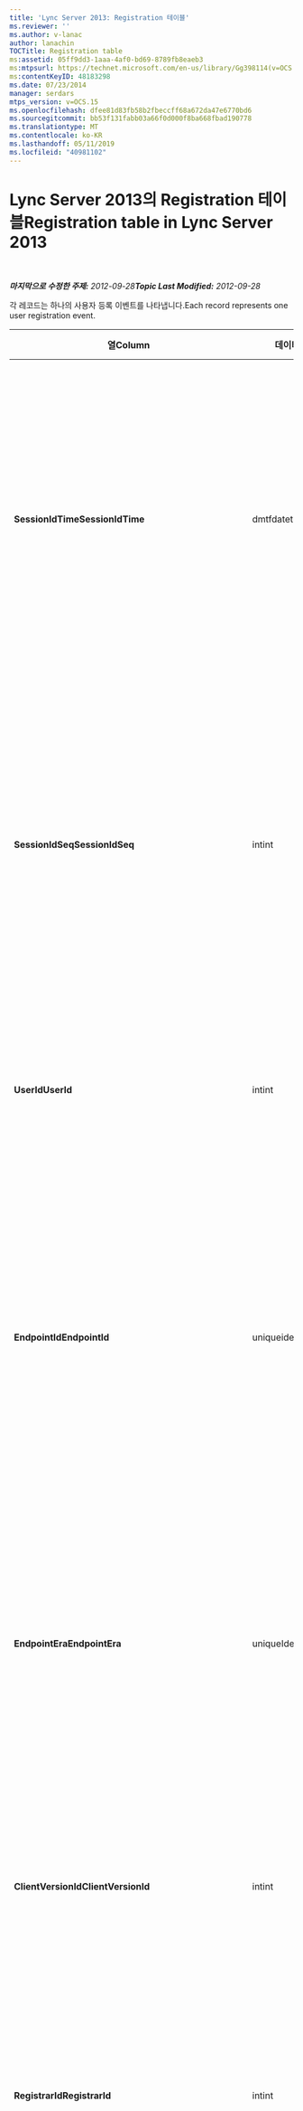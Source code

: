 ```yaml
---
title: 'Lync Server 2013: Registration 테이블'
ms.reviewer: ''
ms.author: v-lanac
author: lanachin
TOCTitle: Registration table
ms:assetid: 05ff9dd3-1aaa-4af0-bd69-8789fb8eaeb3
ms:mtpsurl: https://technet.microsoft.com/en-us/library/Gg398114(v=OCS.15)
ms:contentKeyID: 48183298
ms.date: 07/23/2014
manager: serdars
mtps_version: v=OCS.15
ms.openlocfilehash: dfee81d83fb58b2fbeccff68a672da47e6770bd6
ms.sourcegitcommit: bb53f131fabb03a66f0d000f8ba668fbad190778
ms.translationtype: MT
ms.contentlocale: ko-KR
ms.lasthandoff: 05/11/2019
ms.locfileid: "40981102"
---
```

<div data-xmlns="http://www.w3.org/1999/xhtml">

<div class="topic" data-xmlns="http://www.w3.org/1999/xhtml" data-msxsl="urn:schemas-microsoft-com:xslt" data-cs="http://msdn.microsoft.com/en-us/">

<div data-asp="http://msdn2.microsoft.com/asp">

# <a name="registration-table-in-lync-server-2013"></a><span data-ttu-id="89c11-102">Lync Server 2013의 Registration 테이블</span><span class="sxs-lookup"><span data-stu-id="89c11-102">Registration table in Lync Server 2013</span></span>

</div>

<div id="mainSection">

<div id="mainBody">

<span> </span>

<span data-ttu-id="89c11-103">_**마지막으로 수정한 주제:** 2012-09-28_</span><span class="sxs-lookup"><span data-stu-id="89c11-103">_**Topic Last Modified:** 2012-09-28_</span></span>

<span data-ttu-id="89c11-104">각 레코드는 하나의 사용자 등록 이벤트를 나타냅니다.</span><span class="sxs-lookup"><span data-stu-id="89c11-104">Each record represents one user registration event.</span></span>


<table>
<colgroup>
<col style="width: 25%" />
<col style="width: 25%" />
<col style="width: 25%" />
<col style="width: 25%" />
</colgroup>
<thead>
<tr class="header">
<th><span data-ttu-id="89c11-105">열</span><span class="sxs-lookup"><span data-stu-id="89c11-105">Column</span></span></th>
<th><span data-ttu-id="89c11-106">데이터 형식</span><span class="sxs-lookup"><span data-stu-id="89c11-106">Data Type</span></span></th>
<th><span data-ttu-id="89c11-107">키/인덱스</span><span class="sxs-lookup"><span data-stu-id="89c11-107">Key/Index</span></span></th>
<th><span data-ttu-id="89c11-108">세부적인</span><span class="sxs-lookup"><span data-stu-id="89c11-108">Details</span></span></th>
</tr>
</thead>
<tbody>
<tr class="odd">
<td><p><span data-ttu-id="89c11-109"><strong>SessionIdTime</strong></span><span class="sxs-lookup"><span data-stu-id="89c11-109"><strong>SessionIdTime</strong></span></span></p></td>
<td><p><span data-ttu-id="89c11-110">dmtf</span><span class="sxs-lookup"><span data-stu-id="89c11-110">datetime</span></span></p></td>
<td><p><span data-ttu-id="89c11-111">기본, 외래</span><span class="sxs-lookup"><span data-stu-id="89c11-111">Primary, Foreign</span></span></p></td>
<td><p><span data-ttu-id="89c11-112">세션 요청 시간입니다.</span><span class="sxs-lookup"><span data-stu-id="89c11-112">Time of session request.</span></span> <span data-ttu-id="89c11-113">세션을 고유 하 게 식별 하는 <strong>Sessionidseq</strong> 와 함께 사용 됩니다.</span><span class="sxs-lookup"><span data-stu-id="89c11-113">Used in conjunction with <strong>SessionIdSeq</strong> to uniquely identify a session.</span></span> <span data-ttu-id="89c11-114">자세한 내용은 <a href="lync-server-2013-dialogs-table.md">Lync Server 2013의 대화 상자 표</a> 를 참조 하세요.</span><span class="sxs-lookup"><span data-stu-id="89c11-114">See the <a href="lync-server-2013-dialogs-table.md">Dialogs table in Lync Server 2013</a> for more information.</span></span></p></td>
</tr>
<tr class="even">
<td><p><span data-ttu-id="89c11-115"><strong>SessionIdSeq</strong></span><span class="sxs-lookup"><span data-stu-id="89c11-115"><strong>SessionIdSeq</strong></span></span></p></td>
<td><p><span data-ttu-id="89c11-116">int</span><span class="sxs-lookup"><span data-stu-id="89c11-116">int</span></span></p></td>
<td><p><span data-ttu-id="89c11-117">기본, 외래</span><span class="sxs-lookup"><span data-stu-id="89c11-117">Primary, Foreign</span></span></p></td>
<td><p><span data-ttu-id="89c11-118">세션을 식별 하는 ID 번호입니다.</span><span class="sxs-lookup"><span data-stu-id="89c11-118">ID number to identify the session.</span></span> <span data-ttu-id="89c11-119">세션을 고유 하 게 식별 하는 <strong>Sessionidtime</strong> 과 함께 사용 됩니다.</span><span class="sxs-lookup"><span data-stu-id="89c11-119">Used in conjunction with <strong>SessionIdTime</strong> to uniquely identify a session.</span></span> <span data-ttu-id="89c11-120">자세한 내용은 <a href="lync-server-2013-dialogs-table.md">Lync Server 2013의 대화 상자 표</a> 를 참조 하세요.</span><span class="sxs-lookup"><span data-stu-id="89c11-120">See the <a href="lync-server-2013-dialogs-table.md">Dialogs table in Lync Server 2013</a> for more information.</span></span></p></td>
</tr>
<tr class="odd">
<td><p><span data-ttu-id="89c11-121"><strong>UserId</strong></span><span class="sxs-lookup"><span data-stu-id="89c11-121"><strong>UserId</strong></span></span></p></td>
<td><p><span data-ttu-id="89c11-122">int</span><span class="sxs-lookup"><span data-stu-id="89c11-122">int</span></span></p></td>
<td><p><span data-ttu-id="89c11-123">외부</span><span class="sxs-lookup"><span data-stu-id="89c11-123">Foreign</span></span></p></td>
<td><p><span data-ttu-id="89c11-124">사용자 ID입니다.</span><span class="sxs-lookup"><span data-stu-id="89c11-124">The user ID.</span></span> <span data-ttu-id="89c11-125">자세한 내용은 <a href="lync-server-2013-users-table.md">Lync Server 2013의 사용자 테이블</a> 을 참조 하세요.</span><span class="sxs-lookup"><span data-stu-id="89c11-125">See the <a href="lync-server-2013-users-table.md">Users table in Lync Server 2013</a> for more information.</span></span></p></td>
</tr>
<tr class="even">
<td><p><span data-ttu-id="89c11-126"><strong>EndpointId</strong></span><span class="sxs-lookup"><span data-stu-id="89c11-126"><strong>EndpointId</strong></span></span></p></td>
<td><p><span data-ttu-id="89c11-127">uniqueidentifier</span><span class="sxs-lookup"><span data-stu-id="89c11-127">uniqueidentifier</span></span></p></td>
<td></td>
<td><p><span data-ttu-id="89c11-128">등록 끝점을 식별 하는 GUID입니다.</span><span class="sxs-lookup"><span data-stu-id="89c11-128">A GUID to identify a registration endpoint.</span></span> <span data-ttu-id="89c11-129">일반적으로 같은 사용자의 동일한 컴퓨터의 register 이벤트는 동일한 끝점 ID를 갖습니다.</span><span class="sxs-lookup"><span data-stu-id="89c11-129">Usually the register event from the same computer of the same user will have the same endpoint ID.</span></span> <span data-ttu-id="89c11-130">다른 컴퓨터에는 다른 끝점 ID가 있습니다.</span><span class="sxs-lookup"><span data-stu-id="89c11-130">Different machines have a different endpoint ID.</span></span></p></td>
</tr>
<tr class="odd">
<td><p><span data-ttu-id="89c11-131"><strong>EndpointEra</strong></span><span class="sxs-lookup"><span data-stu-id="89c11-131"><strong>EndpointEra</strong></span></span></p></td>
<td><p><span data-ttu-id="89c11-132">uniqueIdentifier</span><span class="sxs-lookup"><span data-stu-id="89c11-132">uniqueIdentifier</span></span></p></td>
<td></td>
<td><p><span data-ttu-id="89c11-133">같은 사용자 및 같은 끝점과 관련 된 등록을 구분 하는 데 사용 되는 ID입니다.</span><span class="sxs-lookup"><span data-stu-id="89c11-133">ID used to differentiate registrations that involve the same user and the same endpoint.</span></span></p>
<p><span data-ttu-id="89c11-134">이 필드는 Microsoft Lync Server 2013에서 도입 되었습니다.</span><span class="sxs-lookup"><span data-stu-id="89c11-134">This field was introduced in Microsoft Lync Server 2013.</span></span></p></td>
</tr>
<tr class="even">
<td><p><span data-ttu-id="89c11-135"><strong>ClientVersionId</strong></span><span class="sxs-lookup"><span data-stu-id="89c11-135"><strong>ClientVersionId</strong></span></span></p></td>
<td><p><span data-ttu-id="89c11-136">int</span><span class="sxs-lookup"><span data-stu-id="89c11-136">int</span></span></p></td>
<td><p><span data-ttu-id="89c11-137">외부</span><span class="sxs-lookup"><span data-stu-id="89c11-137">Foreign</span></span></p></td>
<td><p><span data-ttu-id="89c11-138">현재 사용자의 클라이언트 버전입니다.</span><span class="sxs-lookup"><span data-stu-id="89c11-138">Client version of current user.</span></span> <span data-ttu-id="89c11-139">자세한 내용은 <a href="lync-server-2013-clientversions-table.md">Lync Server 2013의 Clientversions 테이블</a> 을 참조 하세요.</span><span class="sxs-lookup"><span data-stu-id="89c11-139">See the <a href="lync-server-2013-clientversions-table.md">ClientVersions table in Lync Server 2013</a> for more information.</span></span></p></td>
</tr>
<tr class="odd">
<td><p><span data-ttu-id="89c11-140"><strong>RegistrarId</strong></span><span class="sxs-lookup"><span data-stu-id="89c11-140"><strong>RegistrarId</strong></span></span></p></td>
<td><p><span data-ttu-id="89c11-141">int</span><span class="sxs-lookup"><span data-stu-id="89c11-141">int</span></span></p></td>
<td><p><span data-ttu-id="89c11-142">외부</span><span class="sxs-lookup"><span data-stu-id="89c11-142">Foreign</span></span></p></td>
<td><p><span data-ttu-id="89c11-143">등록에 사용 되는 등록자 서버의 ID입니다.</span><span class="sxs-lookup"><span data-stu-id="89c11-143">ID of the Registrar Server used for registration.</span></span> <span data-ttu-id="89c11-144">자세한 내용은 <a href="lync-server-2013-servers-table.md">Lync Server 2013의 서버 테이블</a> 을 참조 하세요.</span><span class="sxs-lookup"><span data-stu-id="89c11-144">See the <a href="lync-server-2013-servers-table.md">Servers table in Lync Server 2013</a> for more information.</span></span></p></td>
</tr>
<tr class="even">
<td><p><span data-ttu-id="89c11-145"><strong>PoolId</strong></span><span class="sxs-lookup"><span data-stu-id="89c11-145"><strong>PoolId</strong></span></span></p></td>
<td><p><span data-ttu-id="89c11-146">int</span><span class="sxs-lookup"><span data-stu-id="89c11-146">int</span></span></p></td>
<td><p><span data-ttu-id="89c11-147">외부</span><span class="sxs-lookup"><span data-stu-id="89c11-147">Foreign</span></span></p></td>
<td><p><span data-ttu-id="89c11-148">세션이 캡처된 풀의 ID입니다.</span><span class="sxs-lookup"><span data-stu-id="89c11-148">ID of the pool in which the session was captured.</span></span> <span data-ttu-id="89c11-149">자세한 내용은 <a href="lync-server-2013-pools-table.md">Lync Server 2013의 풀 테이블</a> 을 참조 하세요.</span><span class="sxs-lookup"><span data-stu-id="89c11-149">See the <a href="lync-server-2013-pools-table.md">Pools table in Lync Server 2013</a> for more information.</span></span></p></td>
</tr>
<tr class="odd">
<td><p><span data-ttu-id="89c11-150"><strong>EdgeServerId</strong></span><span class="sxs-lookup"><span data-stu-id="89c11-150"><strong>EdgeServerId</strong></span></span></p></td>
<td><p><span data-ttu-id="89c11-151">int</span><span class="sxs-lookup"><span data-stu-id="89c11-151">int</span></span></p></td>
<td><p><span data-ttu-id="89c11-152">외부</span><span class="sxs-lookup"><span data-stu-id="89c11-152">Foreign</span></span></p></td>
<td><p><span data-ttu-id="89c11-153">Edge 서버 등록을 진행 하는 동안.</span><span class="sxs-lookup"><span data-stu-id="89c11-153">Edge Server the registration is going through.</span></span> <span data-ttu-id="89c11-154">자세한 내용은 <a href="lync-server-2013-edgeservers-table.md">Lync Server 2013의 EdgeServers 테이블</a> 을 참조 하세요.</span><span class="sxs-lookup"><span data-stu-id="89c11-154">See the <a href="lync-server-2013-edgeservers-table.md">EdgeServers table in Lync Server 2013</a> for more information.</span></span></p></td>
</tr>
<tr class="even">
<td><p><span data-ttu-id="89c11-155"><strong>IsInternal</strong></span><span class="sxs-lookup"><span data-stu-id="89c11-155"><strong>IsInternal</strong></span></span></p></td>
<td><p><span data-ttu-id="89c11-156">다소</span><span class="sxs-lookup"><span data-stu-id="89c11-156">Bit</span></span></p></td>
<td></td>
<td><p><span data-ttu-id="89c11-157">사용자가 내부에서 로그온 되었는지 여부</span><span class="sxs-lookup"><span data-stu-id="89c11-157">Whether the user is logged on from internal or not.</span></span></p></td>
</tr>
<tr class="odd">
<td><p><span data-ttu-id="89c11-158"><strong>IsUserServiceAvailable 가능</strong></span><span class="sxs-lookup"><span data-stu-id="89c11-158"><strong>IsUserServiceAvailable</strong></span></span></p></td>
<td><p><span data-ttu-id="89c11-159">다소</span><span class="sxs-lookup"><span data-stu-id="89c11-159">bit</span></span></p></td>
<td></td>
<td><p><span data-ttu-id="89c11-160">UserService를 사용할 수 있는지 여부</span><span class="sxs-lookup"><span data-stu-id="89c11-160">Whether the UserService is available or not.</span></span></p></td>
</tr>
<tr class="even">
<td><p><span data-ttu-id="89c11-161"><strong>IsPrimaryRegistrar</strong></span><span class="sxs-lookup"><span data-stu-id="89c11-161"><strong>IsPrimaryRegistrar</strong></span></span></p></td>
<td><p><span data-ttu-id="89c11-162">다소</span><span class="sxs-lookup"><span data-stu-id="89c11-162">bit</span></span></p></td>
<td></td>
<td><p><span data-ttu-id="89c11-163">기본 등록 기관에 등록할 것인지 여부</span><span class="sxs-lookup"><span data-stu-id="89c11-163">Whether register to the primary Registrar or not.</span></span></p></td>
</tr>
<tr class="odd">
<td><p><span data-ttu-id="89c11-164"><strong>IsPrimaryRegistrarCentral</strong></span><span class="sxs-lookup"><span data-stu-id="89c11-164"><strong>IsPrimaryRegistrarCentral</strong></span></span></p></td>
<td><p><span data-ttu-id="89c11-165">다소</span><span class="sxs-lookup"><span data-stu-id="89c11-165">bit</span></span></p></td>
<td></td>
<td><p><span data-ttu-id="89c11-166">사용자가 survivable branch 기기에 등록 되었는지 여부를 나타냅니다.</span><span class="sxs-lookup"><span data-stu-id="89c11-166">Indicates whether or not the user is registered with a survivable branch appliance.</span></span></p>
<p><span data-ttu-id="89c11-167">이 필드는 Microsoft Lync Server 2013에서 도입 되었습니다.</span><span class="sxs-lookup"><span data-stu-id="89c11-167">This field was introduced in Microsoft Lync Server 2013.</span></span></p></td>
</tr>
<tr class="even">
<td><p><span data-ttu-id="89c11-168"><strong>RegisterTime</strong></span><span class="sxs-lookup"><span data-stu-id="89c11-168"><strong>RegisterTime</strong></span></span></p></td>
<td><p><span data-ttu-id="89c11-169">dmtf</span><span class="sxs-lookup"><span data-stu-id="89c11-169">datetime</span></span></p></td>
<td></td>
<td><p><span data-ttu-id="89c11-170">등록 시간.</span><span class="sxs-lookup"><span data-stu-id="89c11-170">Registration time.</span></span></p></td>
</tr>
<tr class="odd">
<td><p><span data-ttu-id="89c11-171"><strong>DeRegisterTime</strong></span><span class="sxs-lookup"><span data-stu-id="89c11-171"><strong>DeRegisterTime</strong></span></span></p></td>
<td><p><span data-ttu-id="89c11-172">dmtf</span><span class="sxs-lookup"><span data-stu-id="89c11-172">datetime</span></span></p></td>
<td></td>
<td><p><span data-ttu-id="89c11-173">등록 취소 시간.</span><span class="sxs-lookup"><span data-stu-id="89c11-173">De-Registration time.</span></span></p></td>
</tr>
<tr class="even">
<td><p><span data-ttu-id="89c11-174"><strong>ResponseCode</strong></span><span class="sxs-lookup"><span data-stu-id="89c11-174"><strong>ResponseCode</strong></span></span></p></td>
<td><p><span data-ttu-id="89c11-175">int</span><span class="sxs-lookup"><span data-stu-id="89c11-175">int</span></span></p></td>
<td></td>
<td><p><span data-ttu-id="89c11-176">Register 요청의 응답 코드입니다.</span><span class="sxs-lookup"><span data-stu-id="89c11-176">Response code of the register request.</span></span></p></td>
</tr>
<tr class="odd">
<td><p><span data-ttu-id="89c11-177"><strong>DiagnosticId</strong></span><span class="sxs-lookup"><span data-stu-id="89c11-177"><strong>DiagnosticId</strong></span></span></p></td>
<td><p><span data-ttu-id="89c11-178">int</span><span class="sxs-lookup"><span data-stu-id="89c11-178">int</span></span></p></td>
<td></td>
<td><p><span data-ttu-id="89c11-179">Register 요청의 진단 ID입니다.</span><span class="sxs-lookup"><span data-stu-id="89c11-179">Diagnostic ID of the register request.</span></span> <span data-ttu-id="89c11-180">이는 진단 정보 유형을 나타냅니다.</span><span class="sxs-lookup"><span data-stu-id="89c11-180">This indicates that diagnostic information type.</span></span></p></td>
</tr>
<tr class="even">
<td><p><span data-ttu-id="89c11-181"><strong>DeviceId</strong></span><span class="sxs-lookup"><span data-stu-id="89c11-181"><strong>DeviceId</strong></span></span></p></td>
<td><p><span data-ttu-id="89c11-182">int</span><span class="sxs-lookup"><span data-stu-id="89c11-182">int</span></span></p></td>
<td><p><span data-ttu-id="89c11-183">외부</span><span class="sxs-lookup"><span data-stu-id="89c11-183">Foreign</span></span></p></td>
<td><p><span data-ttu-id="89c11-184">등록 요청이 들어오는 장치입니다.</span><span class="sxs-lookup"><span data-stu-id="89c11-184">The device that the register request is coming from.</span></span> <span data-ttu-id="89c11-185">자세한 내용은 <a href="lync-server-2013-devices-table.md">Lync Server 2013의 장치 테이블</a> 을 참조 하세요.</span><span class="sxs-lookup"><span data-stu-id="89c11-185">See the <a href="lync-server-2013-devices-table.md">Devices table in Lync Server 2013</a> for more information.</span></span></p></td>
</tr>
<tr class="odd">
<td><p><span data-ttu-id="89c11-186"><strong>DeRegisterTypeId</strong></span><span class="sxs-lookup"><span data-stu-id="89c11-186"><strong>DeRegisterTypeId</strong></span></span></p></td>
<td><p><span data-ttu-id="89c11-187">tinyint</span><span class="sxs-lookup"><span data-stu-id="89c11-187">tinyint</span></span></p></td>
<td><p><span data-ttu-id="89c11-188">외부</span><span class="sxs-lookup"><span data-stu-id="89c11-188">Foreign</span></span></p></td>
<td><p><span data-ttu-id="89c11-189">' 사용자 시작 ', ' 등록 만료 ', ' 클라이언트 실패 ' 등의 등록을 취소 하는 이유입니다.</span><span class="sxs-lookup"><span data-stu-id="89c11-189">The reason of de-register, such as ‘user initiated’, ‘registration expired’, ‘client fail’, and more.</span></span> <span data-ttu-id="89c11-190">자세한 내용은 <a href="lync-server-2013-deregistertype-table.md">Lync Server 2013의 DeRegisterType 테이블</a> 을 참조 하세요.</span><span class="sxs-lookup"><span data-stu-id="89c11-190">See the <a href="lync-server-2013-deregistertype-table.md">DeRegisterType table in Lync Server 2013</a> for more information.</span></span></p></td>
</tr>
<tr class="even">
<td><p><span data-ttu-id="89c11-191"><strong>IPAddress</strong></span><span class="sxs-lookup"><span data-stu-id="89c11-191"><strong>IPAddress</strong></span></span></p></td>
<td><p><span data-ttu-id="89c11-192">nvarchar (256)</span><span class="sxs-lookup"><span data-stu-id="89c11-192">nvarchar(256)</span></span></p></td>
<td></td>
<td><p><span data-ttu-id="89c11-193">사용자가 등록 한 끝점의 IP 주소입니다.</span><span class="sxs-lookup"><span data-stu-id="89c11-193">IP address of the endpoint the user registered with.</span></span> <span data-ttu-id="89c11-194">IPv4 주소 또는 IPv6 주소를 사용할 수 있습니다.</span><span class="sxs-lookup"><span data-stu-id="89c11-194">This can be an IPv4 address or an IPv6 address.</span></span></p>
<p><span data-ttu-id="89c11-195">이 필드는 Microsoft Lync Server 2013에서 도입 되었습니다.</span><span class="sxs-lookup"><span data-stu-id="89c11-195">This field was introduced in Microsoft Lync Server 2013.</span></span></p></td>
</tr>
</tbody>
</table>


</div>

<span> </span>

</div>

</div>

</div>

